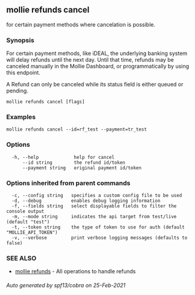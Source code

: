 ## mollie refunds cancel

for certain payment methods where cancelation is possible.

### Synopsis

For certain payment methods, like iDEAL, the underlying banking system will delay refunds
until the next day. Until that time, refunds may be canceled manually in the Mollie Dashboard, 
or programmatically by using this endpoint.

A Refund can only be canceled while its status field is either queued or pending.

```
mollie refunds cancel [flags]
```

### Examples

```
mollie refunds cancel --id=rf_test --payment=tr_test
```

### Options

```
  -h, --help             help for cancel
      --id string        the refund id/token
      --payment string   original payment id/token
```

### Options inherited from parent commands

```
  -c, --config string   specifies a custom config file to be used
  -d, --debug           enables debug logging information
  -f, --fields string   select displayable fields to filter the console output
  -m, --mode string     indicates the api target from test/live (default "test")
  -t, --token string    the type of token to use for auth (default "MOLLIE_API_TOKEN")
  -v, --verbose         print verbose logging messages (defaults to false)
```

### SEE ALSO

* [mollie refunds](mollie_refunds.md)	 - All operations to handle refunds

###### Auto generated by spf13/cobra on 25-Feb-2021
